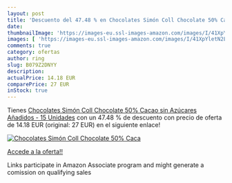 ```yaml
---
layout: post
title: 'Descuento del 47.48 % en Chocolates Simón Coll Chocolate 50% Caca'
date: 
thumbnailImage: 'https://images-eu.ssl-images-amazon.com/images/I/41XpYletN2L._SL200_.jpg'
images: [ 'https://images-eu.ssl-images-amazon.com/images/I/41XpYletN2L._SL200_.jpg' ]
comments: true
category: ofertas
author: ring
slug: B079Z2DNYY
description:
actualPrice: 14.18 EUR
comparePrice: 27 EUR
inStock: true
---
```


Tienes [Chocolates Simón Coll Chocolate 50% Cacao sin Azúcares Añadidos - 15 Unidades](https://www.amazon.es/dp/B079Z2DNYY/?tag=tolees-21) con un 47.48 % de descuento con precio de oferta de 14.18 EUR (original: 27 EUR) en el siguiente enlace!

[![Chocolates Simón Coll Chocolate 50% Caca](https://images-eu.ssl-images-amazon.com/images/I/41XpYletN2L._SL200_.jpg)](https://www.amazon.es/dp/B079Z2DNYY/?tag=tolees-21)

[Accede a la oferta!!](https://www.amazon.es/dp/B079Z2DNYY/?tag=tolees-21)

Links participate in Amazon Associate program and might generate a comission on qualifying sales


